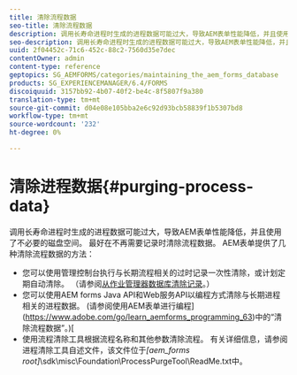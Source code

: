 ```yaml
---
title: 清除流程数据
seo-title: 清除流程数据
description: 调用长寿命进程时生成的进程数据可能过大，导致AEM表单性能降低，并且使用了不必要的磁盘空间。 了解如何清除流程数据。
seo-description: 调用长寿命进程时生成的进程数据可能过大，导致AEM表单性能降低，并且使用了不必要的磁盘空间。 了解如何清除流程数据。
uuid: 2f04452c-71c6-452c-88c2-7560d35e7dec
contentOwner: admin
content-type: reference
geptopics: SG_AEMFORMS/categories/maintaining_the_aem_forms_database
products: SG_EXPERIENCEMANAGER/6.4/FORMS
discoiquuid: 3157bb92-4b07-40f2-be4c-8f5807f9a380
translation-type: tm+mt
source-git-commit: d04e08e105bba2e6c92d93bcb58839f1b5307bd8
workflow-type: tm+mt
source-wordcount: '232'
ht-degree: 0%

---
```



# 清除进程数据{#purging-process-data}

调用长寿命进程时生成的进程数据可能过大，导致AEM表单性能降低，并且使用了不必要的磁盘空间。 最好在不再需要记录时清除流程数据。 AEM表单提供了几种清除流程数据的方法：

* 您可以使用管理控制台执行与长期流程相关的过时记录一次性清除，或计划定期自动清除。 （请参阅[从作业管理器数据库清除记录](/help/forms/using/admin-help/purge-records-job-manager-database.md#purge-records-from-the-job-manager-database)。）
* 您可以使用AEM forms Java API和Web服务API以编程方式清除与长期进程相关的进程数据。 (请参阅使用AEM表单进行编程](https://www.adobe.com/go/learn_aemforms_programming_63)中的“清除流程数据”。)[
* 使用流程清除工具根据流程名称和其他参数清除流程。 有关详细信息，请参阅进程清除工具自述文件，该文件位于&#x200B;*[aem_forms root]*\sdk\misc\Foundation\ProcessPurgeTool\ReadMe.txt中。

